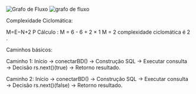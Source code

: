 ![Grafo de Fluxo](https://github.com/user-attachments/assets/00247d2c-621d-4f41-ae5a-a14b20c0eabe)
![grafo de fluxo](https://github.com/user-attachments/assets/a3fc46a8-0c82-47cf-822b-7623f81748a4)

Complexidade Ciclomática:

M=E−N+2 P
Cálculo :
M = 6 - 6 + 2 × 1
M = 2
complexidade ciclomática é 2 .

Caminhos básicos:

Caminho 1:
Início → conectarBD() → Construção SQL → Executar consulta → Decisão rs.next()(true) → Retorno resultado.

Caminho 2:
Início → conectarBD() → Construção SQL → Executar consulta → Decisão rs.next()(false) → Retorno resultado.
